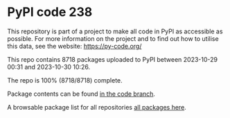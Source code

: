 # PyPI code 238

This repository is part of a project to make all code in PyPI as accessible as possible. For more information 
on the project and to find out how to utilise this data, see the website: https://py-code.org/

This repo contains 8718 packages uploaded to PyPI between 
2023-10-29 00:31 and 2023-10-30 10:26.

The repo is 100% (8718/8718) complete.

Package contents can be found [in the code branch](https://github.com/pypi-data/pypi-mirror-238/tree/code/packages).

A browsable package list for all repositories [all packages here](https://py-code.org/repositories/pypi-mirror-238).


